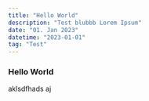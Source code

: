 ```yaml
---
title: "Hello World"
description: "Test blubbb Lorem Ipsum"
date: "01. Jan 2023"
datetime: "2023-01-01"
tag: "Test"
---
```


### Hello World
aklsdfhads
aj